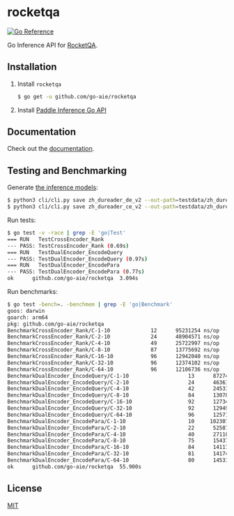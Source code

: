 # rocketqa

[![Go Reference](https://pkg.go.dev/badge/go-aie/rocketqa/vulndb.svg)][2]

Go Inference API for [RocketQA][1].


## Installation

1. Install `rocketqa`

    ```bash
    $ go get -u github.com/go-aie/rocketqa
    ```

2. Install [Paddle Inference Go API][3]


## Documentation

Check out the [documentation][2].


## Testing and Benchmarking

Generate [the inference models](cli/README.md#save-inference-model):

```bash
$ python3 cli/cli.py save zh_dureader_de_v2 --out-path=testdata/zh_dureader_de_v2
$ python3 cli/cli.py save zh_dureader_ce_v2 --out-path=testdata/zh_dureader_ce_v2
```

Run tests:

```bash
$ go test -v -race | grep -E 'go|Test'
=== RUN   TestCrossEncoder_Rank
--- PASS: TestCrossEncoder_Rank (0.69s)
=== RUN   TestDualEncoder_EncodeQuery
--- PASS: TestDualEncoder_EncodeQuery (0.97s)
=== RUN   TestDualEncoder_EncodePara
--- PASS: TestDualEncoder_EncodePara (0.77s)
ok  	github.com/go-aie/rocketqa	3.094s
```

Run benchmarks:

```bash
$ go test -bench=. -benchmem | grep -E 'go|Benchmark'
goos: darwin
goarch: arm64
pkg: github.com/go-aie/rocketqa
BenchmarkCrossEncoder_Rank/C-1-10      	      12	  95231254 ns/op	   21522 B/op	     557 allocs/op
BenchmarkCrossEncoder_Rank/C-2-10      	      24	  48904571 ns/op	   21224 B/op	     555 allocs/op
BenchmarkCrossEncoder_Rank/C-4-10      	      49	  25722997 ns/op	   21154 B/op	     554 allocs/op
BenchmarkCrossEncoder_Rank/C-8-10      	      87	  13775692 ns/op	   21003 B/op	     557 allocs/op
BenchmarkCrossEncoder_Rank/C-16-10     	      96	  12942040 ns/op	   20965 B/op	     555 allocs/op
BenchmarkCrossEncoder_Rank/C-32-10     	      96	  12374102 ns/op	   20869 B/op	     554 allocs/op
BenchmarkCrossEncoder_Rank/C-64-10     	      96	  12106736 ns/op	   20867 B/op	     554 allocs/op
BenchmarkDualEncoder_EncodeQuery/C-1-10         	      13	  87274330 ns/op	   91977 B/op	     463 allocs/op
BenchmarkDualEncoder_EncodeQuery/C-2-10         	      24	  46361825 ns/op	   92004 B/op	     464 allocs/op
BenchmarkDualEncoder_EncodeQuery/C-4-10         	      42	  24531967 ns/op	   92054 B/op	     465 allocs/op
BenchmarkDualEncoder_EncodeQuery/C-8-10         	      84	  13078837 ns/op	   91868 B/op	     463 allocs/op
BenchmarkDualEncoder_EncodeQuery/C-16-10        	      92	  12734853 ns/op	   91831 B/op	     460 allocs/op
BenchmarkDualEncoder_EncodeQuery/C-32-10        	      92	  12949048 ns/op	   91796 B/op	     462 allocs/op
BenchmarkDualEncoder_EncodeQuery/C-64-10        	      96	  12571607 ns/op	   91839 B/op	     462 allocs/op
BenchmarkDualEncoder_EncodePara/C-1-10          	      10	 102307329 ns/op	   97323 B/op	     600 allocs/op
BenchmarkDualEncoder_EncodePara/C-2-10          	      22	  52587379 ns/op	   97290 B/op	     599 allocs/op
BenchmarkDualEncoder_EncodePara/C-4-10          	      40	  27110265 ns/op	   97255 B/op	     597 allocs/op
BenchmarkDualEncoder_EncodePara/C-8-10          	      75	  15437987 ns/op	   97171 B/op	     597 allocs/op
BenchmarkDualEncoder_EncodePara/C-16-10         	      84	  14117255 ns/op	   97148 B/op	     597 allocs/op
BenchmarkDualEncoder_EncodePara/C-32-10         	      81	  14174034 ns/op	   97116 B/op	     596 allocs/op
BenchmarkDualEncoder_EncodePara/C-64-10         	      80	  14531767 ns/op	   97123 B/op	     597 allocs/op
ok  	github.com/go-aie/rocketqa	55.900s
```


## License

[MIT](LICENSE)


[1]: https://github.com/PaddlePaddle/RocketQA
[2]: https://pkg.go.dev/github.com/go-aie/rocketqa
[3]: https://github.com/go-aie/paddle/tree/main/cmd/paddle
